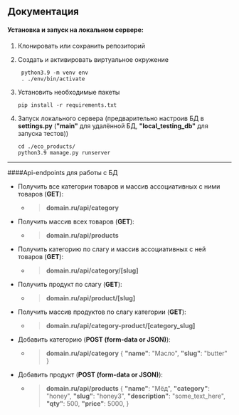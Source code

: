## Документация
#### Установка и запуск на локальном сервере:
1. Клонировать или сохранить репозиторий
1. Создать и активировать виртуальное окружение
   ```
    python3.9 -m venv env 
    . ./env/bin/activate
   ```
2. Установить необходимые пакеты 

   ```
   pip install -r requirements.txt
   ```
3. Запуск локального сервера (предварительно настроив БД в **settings.py** (**"main"** для удалённой БД, **"local_testing_db"** для запуска тестов))
   ```
   cd ./eco_products/
   python3.9 manage.py runserver
___

####Api-endpoints для работы с БД
- Получить все категории товаров и массив ассоциативных с ними товаров (**GET**):
    - > **domain.ru/api/category**
- Получить массив всех товаров (**GET**):
    - > **domain.ru/api/products**
- Получить категорию по слагу и массив ассоциативных с ней товаров (**GET**):
    - > **domain.ru/api/category/[slug]**
- Получить продукт по слагу (**GET**):
    - > **domain.ru/api/product/[slug]**
- Получить массив продуктов по слагу категории (**GET**):
    - > **domain.ru/api/category-product/[category_slug]**  
- Добавить категорию (**POST (form-data or JSON)**):
    - > **domain.ru/api/category**
        > {
            **"name"**: "Масло",
            **"slug"**: "butter"
            }
- Добавить продукт (**POST (form-data or JSON)**):
    - > **domain.ru/api/products**
        > {
            **"name"**: "Мёд",
            **"category"**: "honey",
            **"slug"**: "honey3",
            **"description"**: "some_text_here",
            **"qty"**: 500,
            **"price"**: 5000,
            }           


